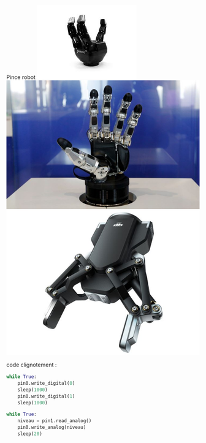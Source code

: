 Pince robot
![pince3](/pince3.jpg)
![main_robot](/main_robot.jpg)
![pince2](/pince2.jpg)

code clignotement :
```python
while True:
    pin0.write_digital(0)
    sleep(1000)
    pin0.write_digital(1)
    sleep(1000)
```
```python
while True:
    niveau = pin1.read_analog()
    pin0.write_analog(niveau)
    sleep(20)
```